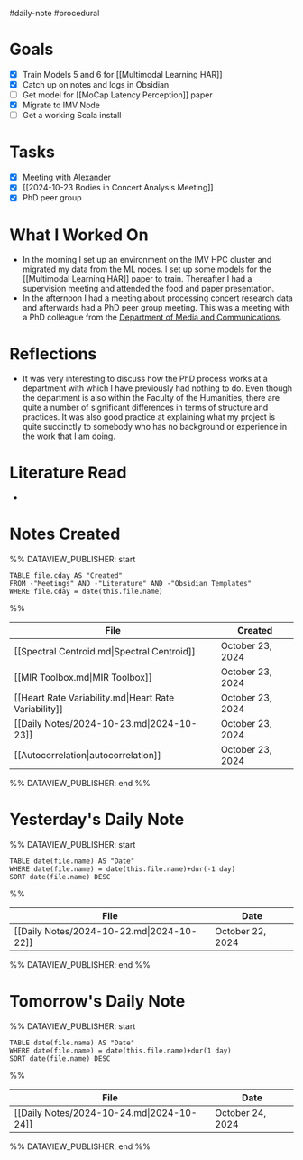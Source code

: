#daily-note #procedural 

# Goals

- [x] Train Models 5 and 6 for [[Multimodal Learning HAR]]
- [x] Catch up on notes and logs in Obsidian
- [ ] Get model for [[MoCap Latency Perception]] paper
- [x] Migrate to IMV Node
- [ ] Get a working Scala install

# Tasks

- [x] Meeting with Alexander
- [x] [[2024-10-23 Bodies in Concert Analysis Meeting]]
- [x] PhD peer group

# What I Worked On

- In the morning I set up an environment on the IMV HPC cluster and migrated my data from the ML nodes. I set up some models for the [[Multimodal Learning HAR]] paper to train. Thereafter I had a supervision meeting and attended the food and paper presentation.
- In the afternoon I had a meeting about processing concert research data and afterwards had a PhD peer group meeting. This was a meeting with a PhD colleague from the [Department of Media and Communications](https://www.hf.uio.no/imk/english/). 

# Reflections

- It was very interesting to discuss how the PhD process works at a department with which I have previously had nothing to do. Even though the department is also within the Faculty of the Humanities, there are quite a number of significant differences in terms of structure and practices. It was also good practice at explaining what my project is quite succinctly to somebody who has no background or experience in the work that I am doing.

# Literature Read

- 

# Notes Created


%% DATAVIEW_PUBLISHER: start
```dataview
TABLE file.cday AS "Created"
FROM -"Meetings" AND -"Literature" AND -"Obsidian Templates"
WHERE file.cday = date(this.file.name)
```
%%

| File                                                  | Created          |
| ----------------------------------------------------- | ---------------- |
| [[Spectral Centroid.md\|Spectral Centroid]]           | October 23, 2024 |
| [[MIR Toolbox.md\|MIR Toolbox]]                       | October 23, 2024 |
| [[Heart Rate Variability.md\|Heart Rate Variability]] | October 23, 2024 |
| [[Daily Notes/2024-10-23.md\|2024-10-23]]             | October 23, 2024 |
| [[Autocorrelation\|autocorrelation]]               | October 23, 2024 |

%% DATAVIEW_PUBLISHER: end %%

# Yesterday's Daily Note

%% DATAVIEW_PUBLISHER: start
```dataview
TABLE date(file.name) AS "Date"
WHERE date(file.name) = date(this.file.name)+dur(-1 day)
SORT date(file.name) DESC
```
%%

| File                                      | Date             |
| ----------------------------------------- | ---------------- |
| [[Daily Notes/2024-10-22.md\|2024-10-22]] | October 22, 2024 |

%% DATAVIEW_PUBLISHER: end %%
# Tomorrow's Daily Note

%% DATAVIEW_PUBLISHER: start
```dataview
TABLE date(file.name) AS "Date"
WHERE date(file.name) = date(this.file.name)+dur(1 day)
SORT date(file.name) DESC
```
%%

| File                                      | Date             |
| ----------------------------------------- | ---------------- |
| [[Daily Notes/2024-10-24.md\|2024-10-24]] | October 24, 2024 |

%% DATAVIEW_PUBLISHER: end %%


